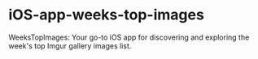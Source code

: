 # iOS-app-weeks-top-images
WeeksTopImages: Your go-to iOS app for discovering and exploring the week's top Imgur gallery images list.
